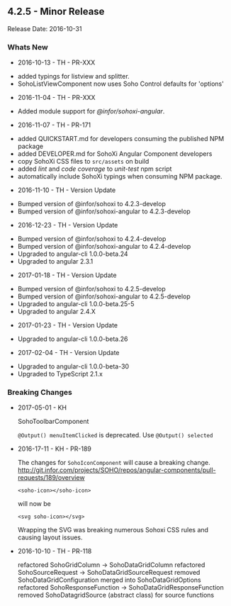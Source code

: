 ## 4.2.5 - Minor Release
Release Date: 2016-10-31

### Whats New
* 2016-10-13 - TH - PR-XXX
 - added typings for listview and splitter.
 - SohoListViewComponent now uses Soho Control defaults for 'options'
* 2016-11-04 - TH - PR-XXX
 - Added module support for _@infor/sohoxi-angular_.
* 2016-11-07 - TH - PR-171 
 - added QUICKSTART.md for developers consuming the published NPM package
 - added DEVELOPER.md for SohoXi Angular Component developers
 - copy SohoXi CSS files to `src/assets` on build
 - added _lint_ and _code coverage_ to _unit-test_ npm script
 - automatically include SohoXi typings when consuming NPM package.
* 2016-11-10 - TH - Version Update
 - Bumped version of @infor/sohoxi to 4.2.3-develop
 - Bumped version of @infor/sohoxi-angular to 4.2.3-develop
* 2016-12-23 - TH - Version Update
 - Bumped version of @infor/sohoxi to 4.2.4-develop
 - Bumped version of @infor/sohoxi-angular to 4.2.4-develop
 - Upgraded to angular-cli 1.0.0-beta.24
 - Upgraded to angular 2.3.1
* 2017-01-18 - TH - Version Update 
 - Bumped version of @infor/sohoxi to 4.2.5-develop
 - Bumped version of @infor/sohoxi-angular to 4.2.5-develop
 - Upgraded to angular-cli 1.0.0-beta.25-5
 - Upgraded to angular 2.4.X
 * 2017-01-23 - TH - Version Update 
 - Upgraded to angular-cli 1.0.0-beta.26
 * 2017-02-04 - TH - Version Update
 - Upgraded to angular-cli 1.0.0-beta-30
 - Upgraded to TypeScript 2.1.x

### Breaking Changes

* 2017-05-01 - KH
      
     SohoToolbarComponent
     
    `@Output() menuItemClicked` is deprecated. Use `@Output() selected`
  
* 2016-17-11 - KH - PR-189 
    
    The changes for `SohoIconComponent` will cause a breaking change. 
    http://git.infor.com/projects/SOHO/repos/angular-components/pull-requests/189/overview
    
    ```<soho-icon></soho-icon>```
    
    will now be
    
    ```<svg soho-icon></svg>```
    
    Wrapping the SVG was breaking numerous Sohoxi CSS rules and causing layout issues.

* 2016-10-10 - TH - PR-118
    
    refactored SohoGridColumn -> SohoDataGridColumn
    refactored SohoSourceRequest -> SohoDataGridSourceRequest
    removed SohoDataGridConfiguration merged into SohoDataGridOptions
    refactored SohoResponseFunction -> SohoDataGridResponseFunction
    removed SohoDatagridSource (abstract class) for source functions

